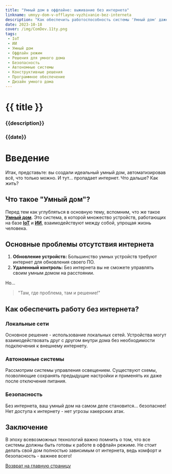 ```yaml
---
title: "Умный дом в оффлайне: выживание без интернета"
linkname: umnyy-dom-v-offlayne-vyzhivanie-bez-interneta
description: "Как обеспечить работоспособность системы 'Умный дом' даже без доступа к интернету."
date: 2023-10-18
cover: /img/ComDev.11ty.png
tags:
 - IoT
 - ИИ
 - Умный дом
 - Оффлайн режим
 - Решения для умного дома
 - Безопасность
 - Автономные системы
 - Конструктивные решения
 - Программное обеспечение
 - Дизайн умного дома
---
```


# {{ title }}
### {{description}}
### {{date}}

# Введение

Итак, представьте: вы создали идеальный умный дом, автоматизировав всё, что только можно. И тут... пропадает интернет. Что дальше? Как жить?

## Что такое "Умный дом"?

Перед тем как углубляться в основную тему, вспомним, что же такое **[Умный дом](/)**. Это система, в которой множество устройств, работающих на базе **[IoT](/)** и **[ИИ](/)**, взаимодействуют между собой, упрощая жизнь человека.

## Основные проблемы отсутствия интернета

1. **Обновление устройств:** Большинство умных устройств требуют интернет для обновления своего ПО.
2. **Удаленный контроль:** Без интернета вы не сможете управлять своим умным домом на расстоянии.

Но... 

> "Там, где проблема, там и решение!" 

## Как обеспечить работу без интернета?

### Локальные сети

Основное решение - использование локальных сетей. Устройства могут взаимодействовать друг с другом внутри дома без необходимости подключения к внешнему интернету. 

### Автономные системы

Рассмотрим системы управления освещением. Существуют схемы, позволяющие сохранять предыдущие настройки и применять их даже после отключения питания.

### Безопасность

Без интернета, ваш умный дом на самом деле становится... безопаснее! Нет доступа к интернету - нет угрозы хакерских атак.

## Заключение

В эпоху всевозможных технологий важно помнить о том, что все системы должны быть готовы к работе в оффлайн режиме. Не стоит делать свой дом полностью зависимым от интернета, ведь комфорт и безопасность - важнее всего!

[Возврат на главную страницу](/)
